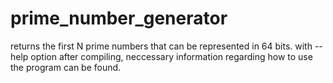 # prime_number_generator
returns the first N prime numbers that can be represented in 64 bits.
with --help option after compiling, neccessary information regarding how to use the program can be found.
